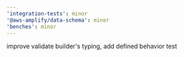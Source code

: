 ```yaml
---
'integration-tests': minor
'@aws-amplify/data-schema': minor
'benches': minor
---
```


improve validate builder's typing, add defined behavior test
